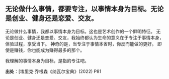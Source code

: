 ##  无论做什么事情，都要专注，以事情本身为目标。无论是创业、健身还是恋爱、交友。

无论做什么事情，我都以事情本身为目标。这也是艺术创作的一个鲜明特征。 
无论是创业、健身还是恋爱、交友，我始终都认为生命的意义在于专注于事情本身，体验过程，享受当下。 
神奇的是，当专注于事情本省时，你反而能做的更好。 即使是赚钱，你也能成为赚得最多的那个。

我理解的事情本身为目标，是指的专注吧。

**出处**：[埃里克·乔根森《纳瓦尔宝典》(2022) P81
